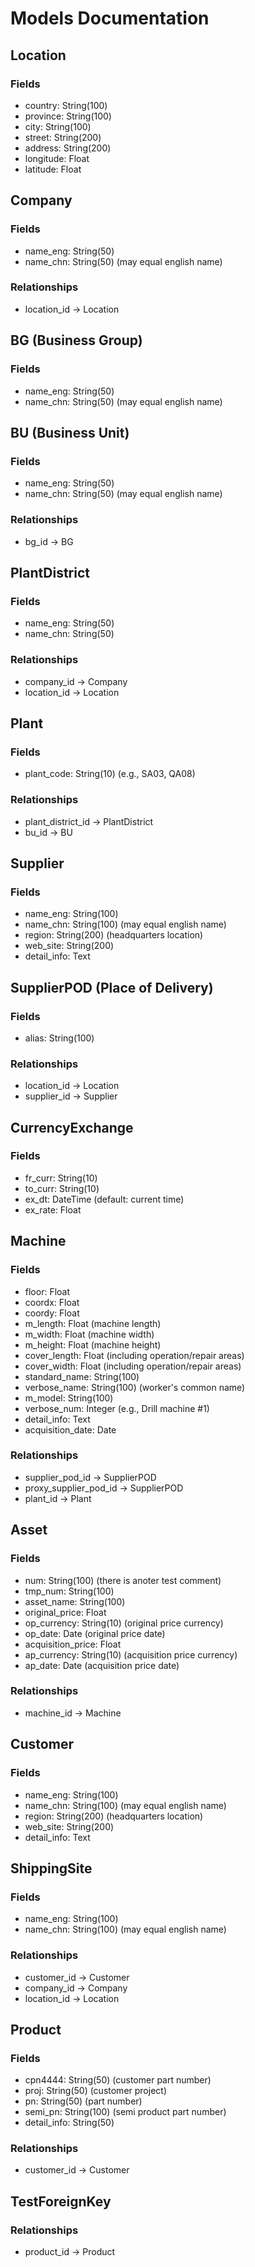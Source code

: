 # Models Documentation

## Location
### Fields
- country: String(100)
- province: String(100)
- city: String(100)
- street: String(200)
- address: String(200)
- longitude: Float
- latitude: Float

## Company
### Fields
- name_eng: String(50)
- name_chn: String(50) (may equal english name)

### Relationships
- location_id -> Location

## BG (Business Group)
### Fields
- name_eng: String(50)
- name_chn: String(50) (may equal english name)

## BU (Business Unit)
### Fields
- name_eng: String(50)
- name_chn: String(50) (may equal english name)

### Relationships
- bg_id -> BG

## PlantDistrict
### Fields
- name_eng: String(50)
- name_chn: String(50)

### Relationships
- company_id -> Company
- location_id -> Location

## Plant
### Fields
- plant_code: String(10) (e.g., SA03, QA08)

### Relationships
- plant_district_id -> PlantDistrict
- bu_id -> BU

## Supplier
### Fields
- name_eng: String(100)
- name_chn: String(100) (may equal english name)
- region: String(200) (headquarters location)
- web_site: String(200)
- detail_info: Text

## SupplierPOD (Place of Delivery)
### Fields
- alias: String(100)

### Relationships
- location_id -> Location
- supplier_id -> Supplier

## CurrencyExchange
### Fields
- fr_curr: String(10)
- to_curr: String(10)
- ex_dt: DateTime (default: current time)
- ex_rate: Float

## Machine
### Fields
- floor: Float
- coordx: Float
- coordy: Float
- m_length: Float (machine length)
- m_width: Float (machine width)
- m_height: Float (machine height)
- cover_length: Float (including operation/repair areas)
- cover_width: Float (including operation/repair areas)
- standard_name: String(100)
- verbose_name: String(100) (worker's common name)
- m_model: String(100)
- verbose_num: Integer (e.g., Drill machine #1)
- detail_info: Text
- acquisition_date: Date

### Relationships
- supplier_pod_id -> SupplierPOD
- proxy_supplier_pod_id -> SupplierPOD
- plant_id -> Plant

## Asset
### Fields
- num: String(100) (there is anoter test comment)
- tmp_num: String(100)
- asset_name: String(100)
- original_price: Float
- op_currency: String(10) (original price currency)
- op_date: Date (original price date)
- acquisition_price: Float
- ap_currency: String(10) (acquisition price currency)
- ap_date: Date (acquisition price date)

### Relationships
- machine_id -> Machine

## Customer
### Fields
- name_eng: String(100)
- name_chn: String(100) (may equal english name)
- region: String(200) (headquarters location)
- web_site: String(200)
- detail_info: Text

## ShippingSite
### Fields
- name_eng: String(100)
- name_chn: String(100) (may equal english name)

### Relationships
- customer_id -> Customer
- company_id -> Company
- location_id -> Location

## Product
### Fields
- cpn4444: String(50) (customer part number)
- proj: String(50) (customer project)
- pn: String(50) (part number)
- semi_pn: String(100) (semi product part number)
- detail_info: String(50)

### Relationships
- customer_id -> Customer

## TestForeignKey
### Relationships
- product_id -> Product

